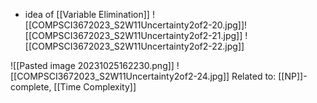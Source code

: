 - idea of [[Variable Elimination]]
![[COMPSCI3672023_S2W11Uncertainty2of2-20.jpg]]![[COMPSCI3672023_S2W11Uncertainty2of2-21.jpg]]
![[COMPSCI3672023_S2W11Uncertainty2of2-22.jpg]]

![[Pasted image 20231025162230.png]]
![[COMPSCI3672023_S2W11Uncertainty2of2-24.jpg]]
Related to: [[NP]]-complete, [[Time Complexity]]